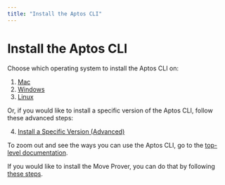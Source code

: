 ```yaml
---
title: "Install the Aptos CLI"
---
```


# Install the Aptos CLI

Choose which operating system to install the Aptos CLI on:

1. [Mac](install-cli-mac.md)
2. [Windows](install-cli-windows.md)
3. [Linux](install-cli-linux.md)

Or, if you would like to install a specific version of the Aptos CLI, follow these advanced steps:

4. [Install a Specific Version (Advanced)](install-cli-specific-version.md)

To zoom out and see the ways you can use the Aptos CLI, go to the [top-level documentation](../index.md).

<!-- TODO: Remove the below Move Prover step once we've migrated it to be linked from the Work With Move page. -->
If you would like to install the Move Prover, you can do that by following [these steps](install-move-prover.md).
